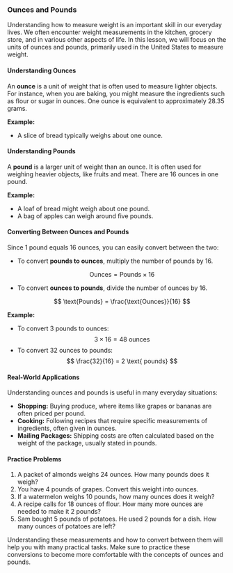 ### Ounces and Pounds

Understanding how to measure weight is an important skill in our everyday lives. We often encounter weight measurements in the kitchen, grocery store, and in various other aspects of life. In this lesson, we will focus on the units of ounces and pounds, primarily used in the United States to measure weight.

#### Understanding Ounces

An **ounce** is a unit of weight that is often used to measure lighter objects. For instance, when you are baking, you might measure the ingredients such as flour or sugar in ounces. One ounce is equivalent to approximately 28.35 grams.

**Example:**
- A slice of bread typically weighs about one ounce.

#### Understanding Pounds

A **pound** is a larger unit of weight than an ounce. It is often used for weighing heavier objects, like fruits and meat. There are 16 ounces in one pound.

**Example:**
- A loaf of bread might weigh about one pound.
- A bag of apples can weigh around five pounds.

#### Converting Between Ounces and Pounds

Since 1 pound equals 16 ounces, you can easily convert between the two:

- To convert **pounds to ounces**, multiply the number of pounds by 16.
  
  $$ \text{Ounces} = \text{Pounds} \times 16 $$

- To convert **ounces to pounds**, divide the number of ounces by 16.
  
  $$ \text{Pounds} = \frac{\text{Ounces}}{16} $$

**Example:**
- To convert 3 pounds to ounces: 
  $$ 3 \times 16 = 48 \text{ ounces} $$
- To convert 32 ounces to pounds: 
  $$ \frac{32}{16} = 2 \text{ pounds} $$

#### Real-World Applications

Understanding ounces and pounds is useful in many everyday situations:
- **Shopping:** Buying produce, where items like grapes or bananas are often priced per pound.
- **Cooking:** Following recipes that require specific measurements of ingredients, often given in ounces.
- **Mailing Packages:** Shipping costs are often calculated based on the weight of the package, usually stated in pounds.

#### Practice Problems

1. A packet of almonds weighs 24 ounces. How many pounds does it weigh?
2. You have 4 pounds of grapes. Convert this weight into ounces.
3. If a watermelon weighs 10 pounds, how many ounces does it weigh?
4. A recipe calls for 18 ounces of flour. How many more ounces are needed to make it 2 pounds?
5. Sam bought 5 pounds of potatoes. He used 2 pounds for a dish. How many ounces of potatoes are left?

Understanding these measurements and how to convert between them will help you with many practical tasks. Make sure to practice these conversions to become more comfortable with the concepts of ounces and pounds.